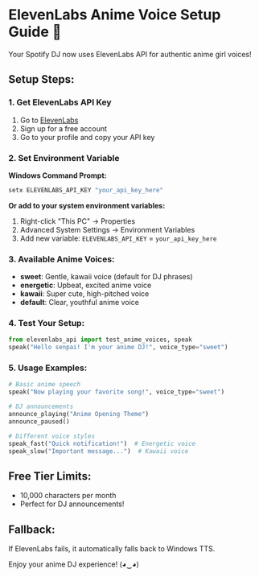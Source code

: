 # ElevenLabs Anime Voice Setup Guide 🎌

Your Spotify DJ now uses ElevenLabs API for authentic anime girl voices!

## Setup Steps:

### 1. Get ElevenLabs API Key
1. Go to [ElevenLabs](https://elevenlabs.io/)
2. Sign up for a free account
3. Go to your profile and copy your API key

### 2. Set Environment Variable
**Windows Command Prompt:**
```cmd
setx ELEVENLABS_API_KEY "your_api_key_here"
```

**Or add to your system environment variables:**
1. Right-click "This PC" → Properties
2. Advanced System Settings → Environment Variables
3. Add new variable: `ELEVENLABS_API_KEY` = `your_api_key_here`

### 3. Available Anime Voices:
- **sweet**: Gentle, kawaii voice (default for DJ phrases)
- **energetic**: Upbeat, excited anime voice
- **kawaii**: Super cute, high-pitched voice
- **default**: Clear, youthful anime voice

### 4. Test Your Setup:
```python
from elevenlabs_api import test_anime_voices, speak
speak("Hello senpai! I'm your anime DJ!", voice_type="sweet")
```

### 5. Usage Examples:
```python
# Basic anime speech
speak("Now playing your favorite song!", voice_type="sweet")

# DJ announcements
announce_playing("Anime Opening Theme")
announce_paused()

# Different voice styles
speak_fast("Quick notification!")  # Energetic voice
speak_slow("Important message...")  # Kawaii voice
```

## Free Tier Limits:
- 10,000 characters per month
- Perfect for DJ announcements!

## Fallback:
If ElevenLabs fails, it automatically falls back to Windows TTS.

Enjoy your anime DJ experience! (◕‿◕)
